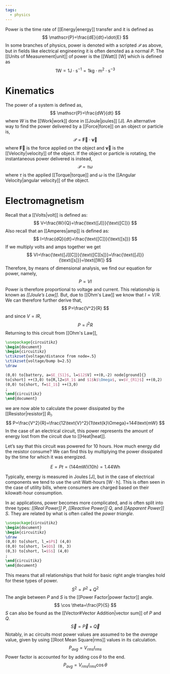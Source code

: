 ```yaml
---
tags:
  - physics
---
```

Power is the time rate of [[Energy|energy]] transfer and it is defined as
$$
	\mathscr{P}=\frac{dE}{dt}=\dot{E}
$$
In some branches of physics, power is denoted with a scripted $\mathscr{P}$ as above, but in fields like electrical engineering it is often denoted as a normal $P$. The [[Units of Measurement|unit]] of power is the [[Watt]] $[\text{W}]$ which is defined as 
$$
	1\text{W}=1\text{J}\cdot\text{s}^{-1}=1\text{kg}\cdot\text{m}^2\cdot\text{s}^{-3}
$$
# Kinematics
The power of a system is defined as,
$$
\mathscr{P}=\frac{dW}{dt}
$$
where $W$ is the [[Work|work]] done in [[Joule|joules]] $[\text{J}]$. An alternative way to find the power delivered by a [[Force|force]] on an object or particle is,
$$
\mathscr{P}=\mathbf{\vec{F}}\cdot \mathbf{\vec{v}}
$$
where $\mathbf{\vec{F}}$ is the force applied on the object and $\mathbf{\vec{v}}$ is the [[Velocity|velocity]] of the object. If the object or particle is rotating, the instantaneous power delivered is instead,
$$
\mathscr{P}=\tau \omega
$$
where $\tau$ is the applied [[Torque|torque]] and $\omega$ is the [[Angular Velocity|angular velocity]] of the object.
# Electromagnetism
Recall that a [[Volts|volt]] is defined as:
$$
	V=\frac{W}{Q}=\frac{\text{[J]}}{\text{[C]}}
$$
Also recall that an [[Amperes|amp]] is defined as:
$$
	I=\frac{dQ}{dt}=\frac{\text{[C]}}{\text{[s]}}
$$
If we multiply volts and amps together we get
$$
	VI=\frac{\text{[J][C]}}{\text{[C][s]}}=\frac{\text{[J]}}{\text{[s]}}=\text{[W]}
$$
Therefore, by means of dimensional analysis, we find our equation for power, namely,
$$ P=VI $$
Power is therefore proportional to voltage and current. This relationship is known as _[[Joule’s Law]]_. But, due to [[Ohm's Law]] we know that $I=V/R$. We can therefore further derive that,
$$ P=\frac{V^2}{R} $$
and since $V=IR$,
$$ P=I^2R $$
Returning to this circuit from [[Ohm's Law]],
```tikz
\usepackage{circuitikz}
\begin{document}
\begin{circuitikz}
\ctikzset{voltage/distance from node=.5}
\ctikzset{voltage/bump b=2.5}
\draw

(0,0) to[battery, a=$E_{S1}$, l=$12$V] ++(0,-2) node[ground]{}
to[short] ++(3,0) to[R,l2=$R_1$ and $1$k$\Omega$, v=$V_{R1}$] ++(0,2)
(0,0) to[short, f=$I_1$] ++(3,0) 
;
\end{circuitikz}
\end{document}
```
we are now able to calculate the power dissipated by the [[Resistor|resistor]] $R_1$.
$$ P=\frac{V^2}{R}=\frac{12\text{V}^2}{1\text{k}\Omega}=144\text{mW} $$
In the case of an electrical circuit, this power represents the amount of energy lost from the circuit due to [[Heat|heat]]. 

Let’s say that this circuit was powered for 10 hours. How much energy did the resistor consume? We can find this by multiplying the power dissipated by the time for which it was energized.

$$ E=Pt=(144\text{mW})(10\text{h})=1.44\text{Wh} $$

Typically, energy is measured in Joules \[$\text{J}$], but in the case of electrical components we tend to use the unit Watt-hours \[$\text{W}\cdot \text{h}$]. This is often seen in the case of utility bills, where consumers are charged based on their kilowatt-hour consumption.

In ac applications, power becomes more complicated, and is often split into three types: *[[Real Power]]* $P$, *[[Reactive Power]]* $Q$, and *[[Apparent Power]]* $S$. They are related by what is often called the *power triangle*.
```tikz
\usepackage{circuitikz}
\begin{document}
\begin{circuitikz}
\draw
(0,0) to[short, l_=$P$] (4,0)
(0,0) to[short, l=$Q$] (0, 3)
(0,3) to[short, l=$S$] (4,0)
;
\end{circuitikz}
\end{document}
```
This means that all relationships that hold for basic right angle triangles hold for these types of power.
$$
S^2=P^2+Q^2
$$
The angle between $P$ and $S$ is the [[Power Factor|power factor]] angle. 
$$
\cos \theta=\frac{P}{S}
$$
$S$ can also be found as the [[Vector#Vector Addition|vector sum]] of $P$ and $Q$.
$$
\vec{S}=\vec{P}+\vec{Q}
$$
Notably, in ac circuits most power values are assumed to be the *average* value, given by using [[Root Mean Square|rms]] values in its calculation.
$$
P_{avg}=V_{rms}I_{rms}
$$
Power factor is accounted for by adding $\cos \theta$ to the end.
$$
P_{avg}=V_{rms}I_{rms}\cos \theta
$$
